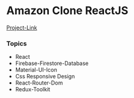 # Amazon Clone ReactJS

[Project-Link](https://amazon-clone-reactjs99.netlify.app//)


### Topics
- React
- Firebase-Firestore-Database
- Material-UI-Icon
- Css Responsive Design
- React-Router-Dom
- Redux-Toolkit




